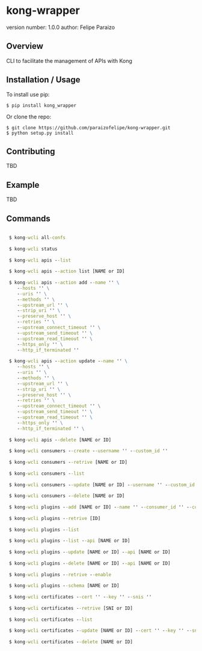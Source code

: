 kong-wrapper
===============================

version number: 1.0.0
author: Felipe Paraizo

Overview
--------

CLI to facilitate the management of APIs with Kong

Installation / Usage
--------------------

To install use pip:

    $ pip install kong_wrapper


Or clone the repo:

    $ git clone https://github.com/paraizofelipe/kong-wrapper.git
    $ python setup.py install
    
Contributing
------------

TBD

Example
------

TBD

Commands
-------
```cmd 

 $ kong-wcli all-confs
 
 $ kong-wcli status
 
 $ kong-wcli apis --list
 
 $ kong-wcli apis --action list [NAME or ID]
 
 $ kong-wcli apis --action add --name '' \
    --hosts '' \
    --uris '' \
    --methods '' \
    --upstream_url '' \
    --strip_uri '' \
    --preserve_host '' \
    --retries '' \
    --upstream_connect_timeout '' \
    --upstream_send_timeout '' \
    --upstream_read_timeout '' \
    --https_only '' \
    --http_if_terminated ''
    
 $ kong-wcli apis --action update --name '' \
    --hosts '' \
    --uris '' \
    --methods '' \
    --upstream_url '' \
    --strip_uri '' \
    --preserve_host '' \
    --retries '' \
    --upstream_connect_timeout '' \
    --upstream_send_timeout '' \
    --upstream_read_timeout '' \
    --https_only '' \
    --http_if_terminated '' \
    
 $ kong-wcli apis --delete [NAME or ID]
 
 $ kong-wcli consumers --create --username '' --custom_id ''
 
 $ kong-wcli consumers --retrive [NAME or ID]
 
 $ kong-wcli consumers --list
 
 $ kong-wcli consumers --update [NAME or ID] --username '' --custom_id ''
 
 $ kong-wcli consumers --delete [NAME or ID]
 
 $ kong-wcli plugins --add [NAME or ID] --name '' --consumer_id '' --config ''
 
 $ kong-wcli plugins --retrive [ID]
 
 $ kong-wcli plugins --list
 
 $ kong-wcli plugins --list --api [NAME or ID]
 
 $ kong-wcli plugins --update [NAME or ID] --api [NAME or ID]
 
 $ kong-wcli plugins --delete [NAME or ID] --api [NAME or ID]
 
 $ kong-wcli plugins --retrive --enable
 
 $ kong-wcli plugins --schema [NAME or ID]
 
 $ kong-wcli certificates --cert '' --key '' --snis ''
 
 $ kong-wcli certificates --retrive [SNI or ID]
 
 $ kong-wcli certificates --list
 
 $ kong-wcli certificates --update [NAME or ID] --cert '' --key '' --snis ''
 
 $ kong-wcli certificates --delete [NAME or ID]
```

